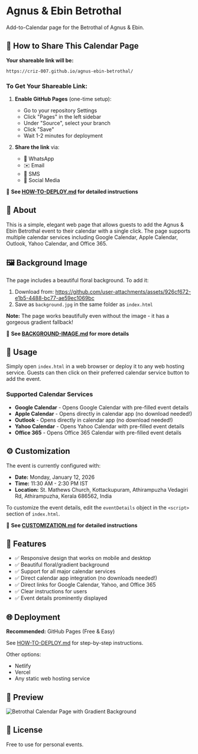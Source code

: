 # Agnus & Ebin Betrothal

Add-to-Calendar page for the Betrothal of Agnus & Ebin.

## 🔗 How to Share This Calendar Page

**Your shareable link will be:**
```
https://criz-007.github.io/agnus-ebin-betrothal/
```

### To Get Your Shareable Link:

1. **Enable GitHub Pages** (one-time setup):
   - Go to your repository Settings
   - Click "Pages" in the left sidebar
   - Under "Source", select your branch
   - Click "Save"
   - Wait 1-2 minutes for deployment

2. **Share the link** via:
   - 📱 WhatsApp
   - ✉️ Email
   - 💬 SMS
   - 📲 Social Media

📖 **See [HOW-TO-DEPLOY.md](HOW-TO-DEPLOY.md) for detailed instructions**

## 🎉 About

This is a simple, elegant web page that allows guests to add the Agnus & Ebin Betrothal event to their calendar with a single click. The page supports multiple calendar services including Google Calendar, Apple Calendar, Outlook, Yahoo Calendar, and Office 365.

## 🖼️ Background Image

The page includes a beautiful floral background. To add it:

1. Download from: https://github.com/user-attachments/assets/926cf672-e1b5-4488-bc77-ae59ec1069bc
2. Save as `background.jpg` in the same folder as `index.html`

**Note:** The page works beautifully even without the image - it has a gorgeous gradient fallback!

📖 **See [BACKGROUND-IMAGE.md](BACKGROUND-IMAGE.md) for more details**

## 🚀 Usage

Simply open `index.html` in a web browser or deploy it to any web hosting service. Guests can then click on their preferred calendar service button to add the event.

### Supported Calendar Services

- **Google Calendar** - Opens Google Calendar with pre-filled event details
- **Apple Calendar** - Opens directly in calendar app (no download needed!)
- **Outlook** - Opens directly in calendar app (no download needed!)
- **Yahoo Calendar** - Opens Yahoo Calendar with pre-filled event details
- **Office 365** - Opens Office 365 Calendar with pre-filled event details

## ⚙️ Customization

The event is currently configured with:
- **Date:** Monday, January 12, 2026
- **Time:** 11:30 AM - 2:30 PM IST
- **Location:** St. Mathews Church, Kottackupuram, Athirampuzha Vedagiri Rd, Athirampuzha, Kerala 686562, India

To customize the event details, edit the `eventDetails` object in the `<script>` section of `index.html`.

📖 **See [CUSTOMIZATION.md](CUSTOMIZATION.md) for detailed instructions**


## 📱 Features

- ✅ Responsive design that works on mobile and desktop
- ✅ Beautiful floral/gradient background
- ✅ Support for all major calendar services
- ✅ Direct calendar app integration (no downloads needed!)
- ✅ Direct links for Google Calendar, Yahoo, and Office 365
- ✅ Clear instructions for users
- ✅ Event details prominently displayed

## 🌐 Deployment

**Recommended:** GitHub Pages (Free & Easy)

See [HOW-TO-DEPLOY.md](HOW-TO-DEPLOY.md) for step-by-step instructions.

Other options:
- Netlify
- Vercel
- Any static web hosting service

## 📸 Preview

![Betrothal Calendar Page with Gradient Background](https://github.com/user-attachments/assets/95465ba2-656c-40d9-b4e7-0653e50a3e80)

## 📝 License

Free to use for personal events.